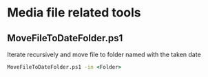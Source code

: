 # Media file related tools

## MoveFileToDateFolder.ps1
Iterate recursively and move file to folder named with the taken date
```cmd
MoveFileToDateFolder.ps1 -in <Folder>
```
